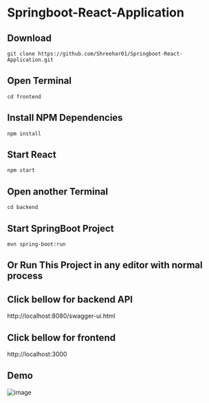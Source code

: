 # Springboot-React-Application

## Download
```git clone https://github.com/Shreehar01/Springboot-React-Application.git```
## Open Terminal
```cd frontend```
## Install NPM Dependencies 
```npm install```
## Start React 
```npm start```


## Open another Terminal
```cd backend```
## Start SpringBoot Project 
```mvn spring-boot:run```
## Or Run This Project in any editor with normal process 

## Click bellow for backend API
http://localhost:8080/swagger-ui.html

## Click bellow for frontend
http://localhost:3000

## Demo 
![image](https://user-images.githubusercontent.com/57780557/129980709-39db0003-8b30-4aad-9f27-bc4f2954fcc0.png)
